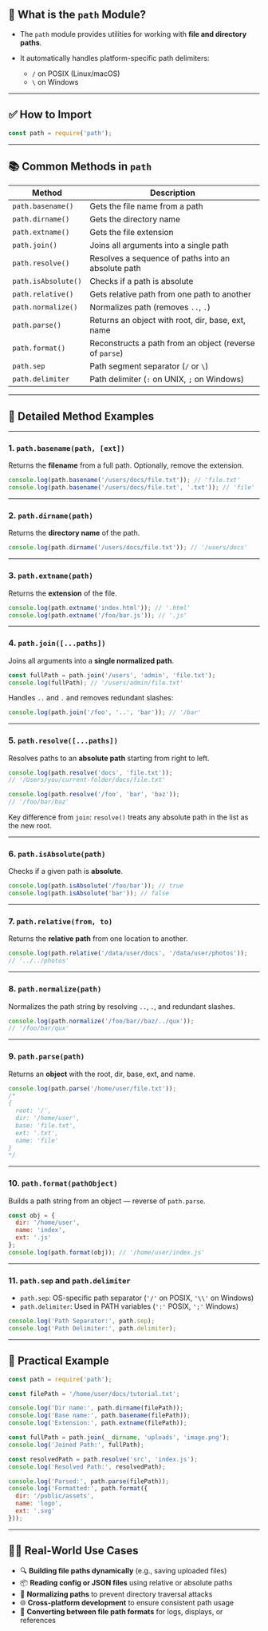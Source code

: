 ## 🧠 What is the `path` Module?

* The `path` module provides utilities for working with **file and directory paths**.
* It automatically handles platform-specific path delimiters:

  * `/` on POSIX (Linux/macOS)
  * `\` on Windows

---

## ✅ How to Import

```js
const path = require('path');
```

---

## 📚 Common Methods in `path`

| Method              | Description                                             |
| ------------------- | ------------------------------------------------------- |
| `path.basename()`   | Gets the file name from a path                          |
| `path.dirname()`    | Gets the directory name                                 |
| `path.extname()`    | Gets the file extension                                 |
| `path.join()`       | Joins all arguments into a single path                  |
| `path.resolve()`    | Resolves a sequence of paths into an absolute path      |
| `path.isAbsolute()` | Checks if a path is absolute                            |
| `path.relative()`   | Gets relative path from one path to another             |
| `path.normalize()`  | Normalizes path (removes `..`, `.`)                     |
| `path.parse()`      | Returns an object with root, dir, base, ext, name       |
| `path.format()`     | Reconstructs a path from an object (reverse of `parse`) |
| `path.sep`          | Path segment separator (`/` or `\`)                     |
| `path.delimiter`    | Path delimiter (`:` on UNIX, `;` on Windows)            |

---

## 🔧 Detailed Method Examples

---

### 1. `path.basename(path, [ext])`

Returns the **filename** from a full path. Optionally, remove the extension.

```js
console.log(path.basename('/users/docs/file.txt')); // 'file.txt'
console.log(path.basename('/users/docs/file.txt', '.txt')); // 'file'
```

---

### 2. `path.dirname(path)`

Returns the **directory name** of the path.

```js
console.log(path.dirname('/users/docs/file.txt')); // '/users/docs'
```

---

### 3. `path.extname(path)`

Returns the **extension** of the file.

```js
console.log(path.extname('index.html')); // '.html'
console.log(path.extname('/foo/bar.js')); // '.js'
```

---

### 4. `path.join([...paths])`

Joins all arguments into a **single normalized path**.

```js
const fullPath = path.join('/users', 'admin', 'file.txt');
console.log(fullPath); // '/users/admin/file.txt'
```

Handles `..` and `.` and removes redundant slashes:

```js
console.log(path.join('/foo', '..', 'bar')); // '/bar'
```

---

### 5. `path.resolve([...paths])`

Resolves paths to an **absolute path** starting from right to left.

```js
console.log(path.resolve('docs', 'file.txt'));
// '/Users/you/current-folder/docs/file.txt'

console.log(path.resolve('/foo', 'bar', 'baz'));
// '/foo/bar/baz'
```

Key difference from `join`:
`resolve()` treats any absolute path in the list as the new root.

---

### 6. `path.isAbsolute(path)`

Checks if a given path is **absolute**.

```js
console.log(path.isAbsolute('/foo/bar')); // true
console.log(path.isAbsolute('bar')); // false
```

---

### 7. `path.relative(from, to)`

Returns the **relative path** from one location to another.

```js
console.log(path.relative('/data/user/docs', '/data/user/photos'));
// '../../photos'
```

---

### 8. `path.normalize(path)`

Normalizes the path string by resolving `..`, `.`, and redundant slashes.

```js
console.log(path.normalize('/foo/bar//baz/../qux'));
// '/foo/bar/qux'
```

---

### 9. `path.parse(path)`

Returns an **object** with the root, dir, base, ext, and name.

```js
console.log(path.parse('/home/user/file.txt'));
/*
{
  root: '/',
  dir: '/home/user',
  base: 'file.txt',
  ext: '.txt',
  name: 'file'
}
*/
```

---

### 10. `path.format(pathObject)`

Builds a path string from an object — reverse of `path.parse`.

```js
const obj = {
  dir: '/home/user',
  name: 'index',
  ext: '.js'
};
console.log(path.format(obj)); // '/home/user/index.js'
```

---

### 11. `path.sep` and `path.delimiter`

* `path.sep`: OS-specific path separator (`'/'` on POSIX, `'\\'` on Windows)
* `path.delimiter`: Used in PATH variables (`':'` POSIX, `';'` Windows)

```js
console.log('Path Separator:', path.sep);
console.log('Path Delimiter:', path.delimiter);
```

---

## 🧪 Practical Example

```js
const path = require('path');

const filePath = '/home/user/docs/tutorial.txt';

console.log('Dir name:', path.dirname(filePath));
console.log('Base name:', path.basename(filePath));
console.log('Extension:', path.extname(filePath));

const fullPath = path.join(__dirname, 'uploads', 'image.png');
console.log('Joined Path:', fullPath);

const resolvedPath = path.resolve('src', 'index.js');
console.log('Resolved Path:', resolvedPath);

console.log('Parsed:', path.parse(filePath));
console.log('Formatted:', path.format({
  dir: '/public/assets',
  name: 'logo',
  ext: '.svg'
}));
```

---

## 🧑‍💻 Real-World Use Cases

* 🔍 **Building file paths dynamically** (e.g., saving uploaded files)
* 📦 **Reading config or JSON files** using relative or absolute paths
* 🔐 **Normalizing paths** to prevent directory traversal attacks
* 🌐 **Cross-platform development** to ensure consistent path usage
* 🔄 **Converting between file path formats** for logs, displays, or references


